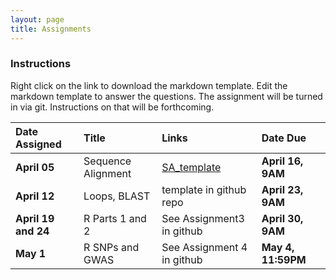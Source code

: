 ```yaml
---
layout: page
title: Assignments
---
```



### Instructions

Right click on the link to download the markdown template.  Edit the markdown template to answer the questions.  The assignment will be turned in via git.  Instructions on that will be forthcoming.

| Date Assigned | Title                                                  | Links                                                                                                                                                   | Date Due          |
|:--------------|:-------------------------------------------------------|:--------------------------------------------------------------------------------------------------------------------------------------------------------|:------------------|
| __April 05__  | Sequence Alignment                                     | [SA_template]({{site.baseurl}}/assignments/Assignment_1_SA_template.md)                                                                                 | __April 16, 9AM__ |
| __April 12__  | Loops, BLAST | template in github repo | __April 23, 9AM__ |
| __April 19 and 24__  | R Parts 1 and 2 | See Assignment3 in github   | __April 30, 9AM__ |
| __May 1__      | R SNPs and GWAS | See Assignment 4 in github | __May 4, 11:59PM__ |